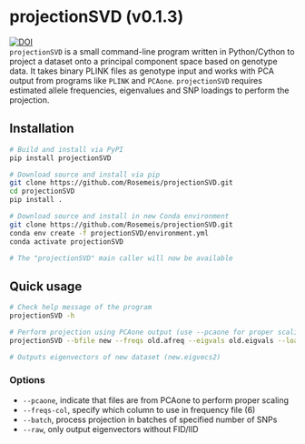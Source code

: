 # projectionSVD (v0.1.3)
[![DOI](https://zenodo.org/badge/866019962.svg)](https://doi.org/10.5281/zenodo.13881621)\
`projectionSVD` is a small command-line program written in Python/Cython to project a dataset onto a principal component space based on genotype data. It takes binary PLINK files as genotype input and works with PCA output from programs like `PLINK` and `PCAone`. `projectionSVD` requires estimated allele frequencies, eigenvalues and SNP loadings to perform the projection.

## Installation
```bash
# Build and install via PyPI
pip install projectionSVD

# Download source and install via pip
git clone https://github.com/Rosemeis/projectionSVD.git
cd projectionSVD
pip install .

# Download source and install in new Conda environment
git clone https://github.com/Rosemeis/projectionSVD.git
conda env create -f projectionSVD/environment.yml
conda activate projectionSVD

# The "projectionSVD" main caller will now be available
```


## Quick usage
```bash
# Check help message of the program
projectionSVD -h

# Perform projection using PCAone output (use --pcaone for proper scaling)
projectionSVD --bfile new --freqs old.afreq --eigvals old.eigvals --loadings old.loadings --threads 32 --out new --pcaone

# Outputs eigenvectors of new dataset (new.eigvecs2)
```

### Options
* `--pcaone`, indicate that files are from PCAone to perform proper scaling
* `--freqs-col`, specify which column to use in frequency file (6)
* `--batch`, process projection in batches of specified number of SNPs
* `--raw`, only output eigenvectors without FID/IID
